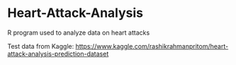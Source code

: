 # Heart-Attack-Analysis
R program used to analyze data on heart attacks

Test data from Kaggle:
https://www.kaggle.com/rashikrahmanpritom/heart-attack-analysis-prediction-dataset
